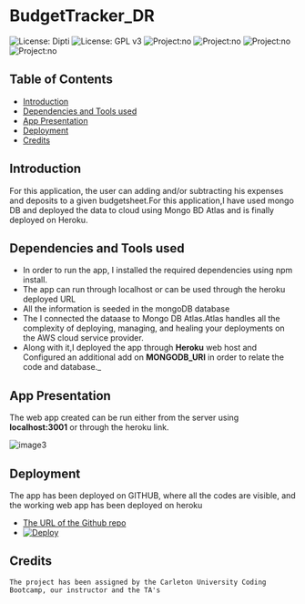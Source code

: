 # BudgetTracker_DR

![License: Dipti](https://img.shields.io/badge/Coder-Dipti'sCode-yellow.svg)
![License: GPL v3](https://img.shields.io/badge/License-MIT-pink.svg)
![Project:no](https://img.shields.io/badge/db-mongoDB-red.svg)
![Project:no](https://img.shields.io/badge/app-Frontend-green.svg)
![Project:no](https://img.shields.io/badge/Deployment-Heroku-blue.svg)
![Project:no](https://img.shields.io/badge/MongoinCloud-MongoDBatlas-orange.svg)

## Table of Contents
* [Introduction](#introduction)
* [Dependencies and Tools used](#api)
* [App Presentation](#details)
* [Deployment](#installations)
* [Credits](#credits)
 
 ## Introduction 
For this application, the user can adding and/or subtracting his expenses and deposits to a given budgetsheet.For this application,I have used mongo DB and deployed the data to cloud using Mongo BD Atlas and is  finally deployed on Heroku.

   
 ## Dependencies and Tools used
   * In order to run the app, I installed the required dependencies using npm install.
   * The app can run through localhost or can be used through the heroku deployed URL
   * All the information is seeded in the mongoDB database 
   * The I connected the dataase to Mongo DB Atlas.Atlas handles all the complexity of deploying, managing, and      healing your deployments on the AWS cloud service provider.
   *  Along with it,I deployed the app through __Heroku__ web host and Configured an additional add on        __MONGODB_URI__ in order to relate the code and database._

 
 ## App Presentation
 The web app created can be run either from the server using __localhost:3001__ or through the heroku link. 
 

   ![image3](public/tech_blog.gif)
   
   

 ## Deployment
  The app has been deployed on GITHUB, where all the codes are visible, and the working web app has been deployed on heroku
   * [The URL of the Github repo](https://github.com/Dipti2021/BudgetTracker_DR)
   *  [![Deploy](https://www.herokucdn.com/deploy/button.svg)](https://workoutdr.herokuapp.com/)



  ## Credits
    The project has been assigned by the Carleton University Coding Bootcamp, our instructor and the TA's
